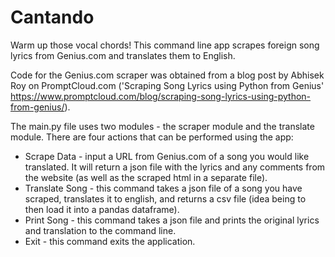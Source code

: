 # Cantando
 Warm up those vocal chords! This command line app scrapes foreign song lyrics from Genius.com and translates them to English.

 Code for the Genius.com scraper was obtained from a blog post by Abhisek Roy on PromptCloud.com ('Scraping Song Lyrics using Python from Genius' https://www.promptcloud.com/blog/scraping-song-lyrics-using-python-from-genius/).

 The main.py file uses two modules - the scraper module and the translate module. There are four actions that can be performed using the app:
 * Scrape Data - input a URL from Genius.com of a song you would like translated. It will return a json file with the lyrics and any comments from the website (as well as the scraped html in a separate file).
 * Translate Song - this command takes a json file of a song you have scraped, translates it to english, and returns a csv file (idea being to then load it into a pandas dataframe).
 * Print Song - this command takes a json file and prints the original lyrics and translation to the command line.
 * Exit - this command exits the application.
